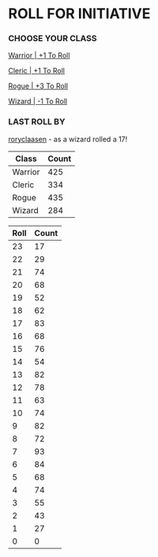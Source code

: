 # ROLL FOR INITIATIVE
### CHOOSE YOUR CLASS

[Warrior | +1 To Roll](https://github.com/benjaminsampica/benjaminsampica/issues/new?title=roll%7Cwarrior&body=Just+click+%27Submit+new+issue%27.)

[Cleric | +1 To Roll](https://github.com/benjaminsampica/benjaminsampica/issues/new?title=roll%7Ccleric&body=Just+click+%27Submit+new+issue%27.)

[Rogue | +3 To Roll](https://github.com/benjaminsampica/benjaminsampica/issues/new?title=roll%7Crogue&body=Just+click+%27Submit+new+issue%27.)

[Wizard | -1 To Roll](https://github.com/benjaminsampica/benjaminsampica/issues/new?title=roll%7Cwizard&body=Just+click+%27Submit+new+issue%27.)
### LAST ROLL BY
[roryclaasen](https://www.github.com/roryclaasen) - as a wizard rolled a 17!

|Class|Count|
|-|-|
|Warrior|425|
|Cleric|334|
|Rogue|435|
|Wizard|284|

|Roll|Count|
|-|-|
|23|17
|22|29
|21|74
|20|68
|19|52
|18|62
|17|83
|16|68
|15|76
|14|54
|13|82
|12|78
|11|63
|10|74
|9|82
|8|72
|7|93
|6|84
|5|68
|4|74
|3|55
|2|43
|1|27
|0|0
